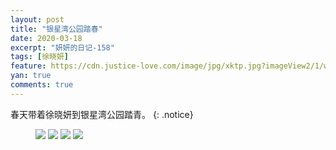 ```yaml
---
layout: post
title: "银星湾公园踏春"
date: 2020-03-18
excerpt: "妍妍的日记-158"
tags: [徐晓妍]
feature: https://cdn.justice-love.com/image/jpg/xktp.jpg?imageView2/1/w/1200/h/500
yan: true
comments: true
---
```

春天带着徐晓妍到银星湾公园踏青。
{: .notice}
<figure>
    <img src="{{ site.staticUrl }}/yanyan/image/yxwcy1.jpg?imageMogr2/auto-orient" />
    <img src="{{ site.staticUrl }}/yanyan/image/yxwcy2.jpg?imageMogr2/auto-orient" />
    <img src="{{ site.staticUrl }}/yanyan/image/yxwcy3.jpg?imageMogr2/auto-orient" />
    <img src="{{ site.staticUrl }}/yanyan/image/yxwcy4.jpg?imageMogr2/auto-orient" />
</figure>
